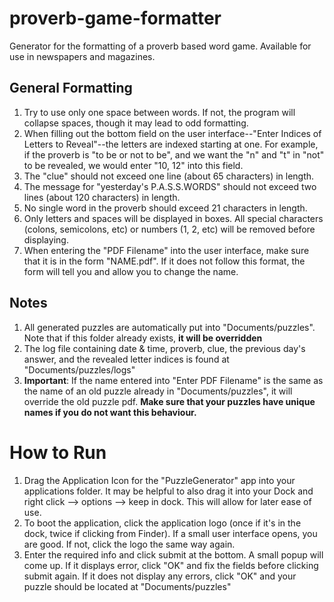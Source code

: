 # proverb-game-formatter
Generator for the formatting of a proverb based word game. Available for use in newspapers and magazines.

## General Formatting
1. Try to use only one space between words. If not, the program will collapse spaces, though it may lead to odd formatting.
2. When filling out the bottom field on the user interface--"Enter Indices of Letters to Reveal"--the letters are indexed starting at one. For example, if the proverb is "to be or not to be", and we want the "n" and "t" in "not" to be revealed, we would enter "10, 12" into this field.
3. The "clue" should not exceed one line (about 65 characters) in length.
4. The message for "yesterday's P.A.S.S.WORDS" should not exceed two lines (about 120 characters) in length.
5. No single word in the proverb should exceed 21 characters in length.
6. Only letters and spaces will be displayed in boxes. All special characters (colons, semicolons, etc) or numbers (1, 2, etc) will be removed before displaying.
7. When entering the "PDF Filename" into the user interface, make sure that it is in the form "NAME.pdf". If it does not follow this format, the form will tell you and allow you to change the name.

## Notes
1. All generated puzzles are automatically put into "Documents/puzzles". Note that if this folder already exists, **it will be overridden**
2. The log file containing date & time, proverb, clue, the previous day's answer, and the revealed letter indices is found at "Documents/puzzles/logs"
3. **Important**: If the name entered into "Enter PDF Filename" is the same as the name of an old puzzle already in "Documents/puzzles", it will override the old puzzle pdf. **Make sure that your puzzles have unique names if you do not want this behaviour.**

# How to Run
1. Drag the Application Icon for the "PuzzleGenerator" app into your applications folder. It may be helpful to also drag it into your Dock and right click --> options --> keep in dock. This will allow for later ease of use.
2. To boot the application, click the application logo (once if it's in the dock, twice if clicking from Finder). If a small user interface opens, you are good. If not, click the logo the same way again.
3. Enter the required info and click submit at the bottom. A small popup will come up. If it displays error, click "OK" and fix the fields before clicking submit again. If it does not display any errors, click "OK" and your puzzle should be located at "Documents/puzzles"
